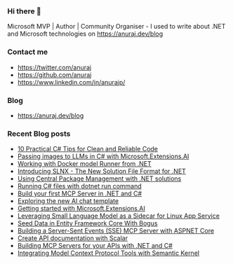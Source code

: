 ### Hi there 👋

Microsoft MVP | Author | Community Organiser - I used to write about .NET and Microsoft technologies on https://anuraj.dev/blog

### Contact me
* https://twitter.com/anuraj
* https://github.com/anuraj
* https://www.linkedin.com/in/anurajp/

### Blog
* https://anuraj.dev/blog

### Recent Blog posts
<!-- BLOGPOSTS:START -->
- [10 Practical C# Tips for Clean and Reliable Code](https://anuraj.dev/blog/Ten-csharp-best-practices-for-writing-clean-and-maintainable-code/)
- [Passing images to LLMs in C# with Microsoft.Extensions.AI](https://anuraj.dev/blog/passing-images-to-llms-using-dotnet/)
- [Working with Docker model Runner from .NET](https://anuraj.dev/blog/working-with-docker-model-runner-from-dotnet/)
- [Introducing SLNX - The New Solution File Format for .NET](https://anuraj.dev/blog/introducing-slnx-the-new-solution-file-format/)
- [Using Central Package Management with .NET solutions](https://anuraj.dev/blog/using-central-package-management-with-net-solutions/)
- [Running C# files with dotnet run command](https://anuraj.dev/blog/running-csharp-files-with-dotnet-run/)
- [Build your first MCP Server in .NET and C#](https://anuraj.dev/blog/build-your-first-mcp-server-in-dotnet/)
- [Exploring the new AI chat template](https://anuraj.dev/blog/exploring-the-new-ai-chat-template/)
- [Getting started with Microsoft.Extensions.AI](https://anuraj.dev/blog/getting-started-with-microsoft-extensions-ai/)
- [Leveraging Small Language Model as a Sidecar for Linux App Service](https://anuraj.dev/blog/using-slm-as-sidecar-in-azure-appservice/)
- [Seed Data in Entity Framework Core With Bogus](https://anuraj.dev/blog/seed-entity-framework-core-with-bogus/)
- [Building a Server-Sent Events (SSE) MCP Server with ASPNET Core](https://anuraj.dev/blog/building-a-server-sent-events-sse-mcp-server-with-aspnetcore/)
- [Create API documentation with Scalar](https://anuraj.dev/blog/create-api-documentation-with-scalar/)
- [Building MCP Servers for your APIs with .NET and C#](https://anuraj.dev/blog/building-mcp-servers-for-your-apis/)
- [Integrating Model Context Protocol Tools with Semantic Kernel](https://anuraj.dev/blog/integrating-model-context-protocol-tools-with-semantic-kernel/)
<!-- BLOGPOSTS:END -->
